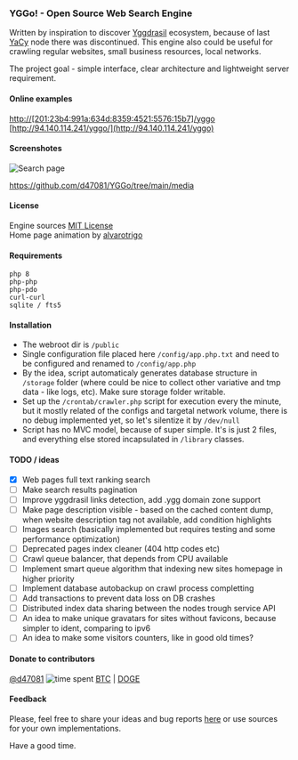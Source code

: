 ### YGGo! - Open Source Web Search Engine

Written by inspiration to discover [Yggdrasil](https://yggdrasil-network.github.io) ecosystem, because of last [YaCy](https://yacy.net/) node there was discontinued.
This engine also could be useful for crawling regular websites, small business resources, local networks.

The project goal - simple interface, clear architecture and lightweight server requirement.

#### Online examples

[http://[201:23b4:991a:634d:8359:4521:5576:15b7]/yggo](http://[201:23b4:991a:634d:8359:4521:5576:15b7]/yggo)  
[http://94.140.114.241/yggo/](http://94.140.114.241/yggo)

#### Screenshotes

![Search page](https://github.com/d47081/YGGo/blob/main/media/search.png?raw=true)

https://github.com/d47081/YGGo/tree/main/media

#### License
Engine sources [MIT License](https://github.com/d47081/YGGo/blob/main/LICENSE)  
Home page animation by [alvarotrigo](https://codepen.io/alvarotrigo/pen/GRvYNax)

#### Requirements

```
php 8
php-php
php-pdo
curl-curl
sqlite / fts5
```

#### Installation 

* The webroot dir is `/public` 
* Single configuration file placed here `/config/app.php.txt` and need to be configured and renamed to `/config/app.php`
* By the idea, script automaticaly generates database structure in `/storage` folder (where could be nice to collect other variative and tmp data - like logs, etc). Make sure storage folder writable.
* Set up the `/crontab/crawler.php` script for execution every the minute, but it mostly related of the configs and targetal network volume, there is no debug implemented yet, so let's silentize it by `/dev/null`
* Script has no MVC model, because of super simple. It's is just 2 files, and everything else stored incapsulated in `/library` classes.

#### TODO / ideas

* [x] Web pages full text ranking search 
* [ ] Make search results pagination
* [ ] Improve yggdrasil links detection, add .ygg domain zone support
* [ ] Make page description visible - based on the cached content dump, when website description tag not available, add condition highlights
* [ ] Images search (basically implemented but requires testing and some performance optimization)
* [ ] Deprecated pages index cleaner (404 http codes etc)
* [ ] Crawl queue balancer, that depends from CPU available
* [ ] Implement smart queue algorithm that indexing new sites homepage in higher priority
* [ ] Implement database autobackup on crawl process completting
* [ ] Add transactions to prevent data loss on DB crashes
* [ ] Distributed index data sharing between the nodes trough service API
* [ ] An idea to make unique gravatars for sites without favicons, because simpler to ident, comparing to ipv6
* [ ] An idea to make some visitors counters, like in good old times?

#### Donate to contributors 

[@d47081](https://github.com/d47081) ![time spent](https://wakatime.com/badge/user/0b7fe6c1-b091-4c98-b930-75cfee17c7a5/project/eb10a02c-e1db-44a9-914d-ba078c68f7f2.svg) [BTC](https://www.blockchain.com/explorer/addresses/btc/bc1qngdf2kwty6djjqpk0ynkpq9wmlrmtm7e0c534y) | [DOGE](https://dogechain.info/address/D5Sez493ibLqTpyB3xwQUspZvJ1cxEdRNQ)

#### Feedback 

Please, feel free to share your ideas and bug reports [here](https://github.com/d47081/YGGo/issues) or use sources for your own implementations.

Have a good time.
